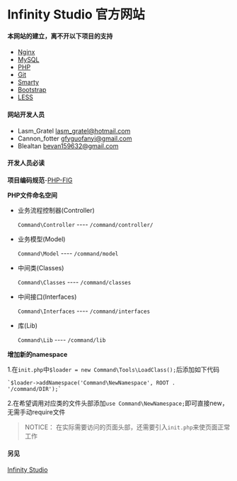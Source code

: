 # Infinity Studio 官方网站

#### 本网站的建立，离不开以下项目的支持
+ [Nginx](http://nginx.org/)
+ [MySQL](http://www.mysql.com/)
+ [PHP](http://www.php.net/)
+ [Git](http://git-scm.com/)
+ [Smarty](http://www.smarty.net/)
+ [Bootstrap](http://getbootstrap.com/)
+ [LESS](http://lesscss.org/)

#### 网站开发人员
+ Lasm_Gratel <lasm_gratel@hotmail.com>
+ Cannon_fotter <gfyguofanyi@gmail.com>
+ Blealtan <bevan159632@gmail.com>

#### 开发人员必读
**项目编码规范**-[PHP-FIG](http://www.php-fig.org/)

**PHP文件命名空间**
+ 业务流程控制器(Controller)

    `Command\Controller` ---- `/command/controller/`

+ 业务模型(Model)

    `Command\Model` ---- `/command/model`

+ 中间类(Classes)

    `Command\Classes` ---- `/command/classes`

+ 中间接口(Interfaces)

    `Command\Interfaces` ---- `/command/interfaces`

+ 库(Lib)

    `Command\Lib` ---- `/command/lib`


**增加新的namespace**

1.在`init.php`中`$loader = new Command\Tools\LoadClass();`后添加如下代码

    `$loader->addNamespace('Command\NewNamespace', ROOT . '/command/DIR');`
2.在希望调用对应类的文件头部添加`use Command\NewNamespace;`即可直接new，无需手动require文件

> NOTICE：
> 在实际需要访问的页面头部，还需要引入`init.php`来使页面正常工作

#### 另见
[Infinity Studio](https://www.infinity-studio.org)